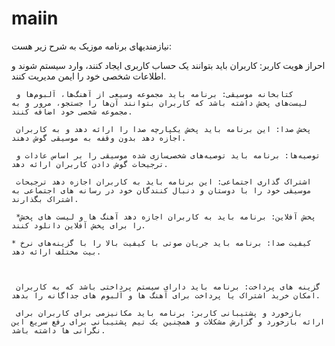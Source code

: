 # maiin

نیازمندیهای برنامه موزیک به شرح زیر هست:

احراز هویت کاربر: کاربران باید بتوانند یک حساب کاربری ایجاد کنند، وارد سیستم شوند و اطلاعات شخصی خود را ایمن مدیریت کنند.

     کتابخانه موسیقی: برنامه باید مجموعه وسیعی از آهنگ‌ها، آلبوم‌ها و لیست‌های پخش داشته باشد که کاربران بتوانند آن‌ها را جستجو، مرور و به مجموعه شخصی خود اضافه کنند.

     پخش صدا: این برنامه باید پخش یکپارچه صدا را ارائه دهد و به کاربران اجازه دهد بدون وقفه به موسیقی گوش دهند.

     توصیه‌ها: برنامه باید توصیه‌های شخصی‌سازی شده موسیقی را بر اساس عادات و ترجیحات گوش دادن کاربران ارائه دهد.

     اشتراک گذاری اجتماعی: این برنامه باید به کاربران اجازه دهد ترجیحات موسیقی خود را با دوستان و دنبال کنندگان خود در رسانه های اجتماعی به اشتراک بگذارند.

     *پخش آفلاین: برنامه باید به کاربران اجازه دهد آهنگ ها و لیست های پخش را برای پخش آفلاین دانلود کنند.

    * کیفیت صدا: برنامه باید جریان صوتی با کیفیت بالا را با گزینه‌های نرخ بیت مختلف ارائه دهد.

 

     گزینه های پرداخت: برنامه باید دارای سیستم پرداختی باشد که به کاربران امکان خرید اشتراک یا پرداخت برای آهنگ ها و آلبوم های جداگانه را بدهد.

     بازخورد و پشتیبانی کاربر: برنامه باید مکانیزمی برای کاربران برای ارائه بازخورد و گزارش مشکلات و همچنین یک تیم پشتیبانی برای رفع سریع این نگرانی ها داشته باشد.
